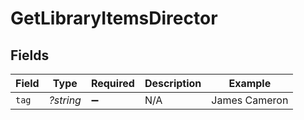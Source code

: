 # GetLibraryItemsDirector


## Fields

| Field              | Type               | Required           | Description        | Example            |
| ------------------ | ------------------ | ------------------ | ------------------ | ------------------ |
| `tag`              | *?string*          | :heavy_minus_sign: | N/A                | James Cameron      |